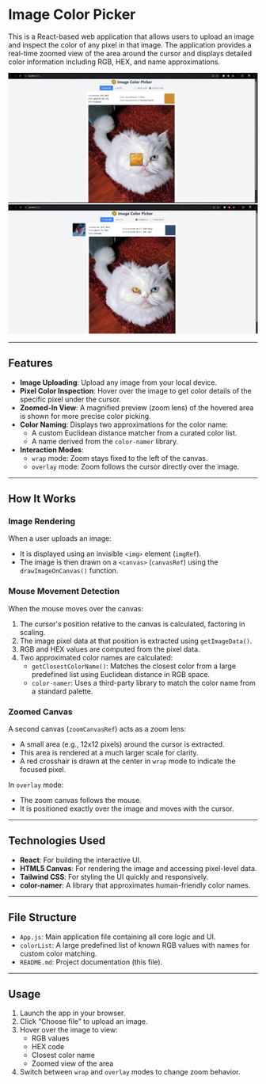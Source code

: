 # Image Color Picker

This is a React-based web application that allows users to upload an image and inspect the color of any pixel in that image. The application provides a real-time zoomed view of the area around the cursor and displays detailed color information including RGB, HEX, and name approximations.

![Example 1](GitMedia/Eg1.jpg)
![Example 2](GitMedia/Eg2.jpg)

---

## Features

- **Image Uploading**: Upload any image from your local device.
- **Pixel Color Inspection**: Hover over the image to get color details of the specific pixel under the cursor.
- **Zoomed-In View**: A magnified preview (zoom lens) of the hovered area is shown for more precise color picking.
- **Color Naming**: Displays two approximations for the color name:
  - A custom Euclidean distance matcher from a curated color list.
  - A name derived from the `color-namer` library.
- **Interaction Modes**:
  - `wrap` mode: Zoom stays fixed to the left of the canvas.
  - `overlay` mode: Zoom follows the cursor directly over the image.

---

## How It Works

### Image Rendering

When a user uploads an image:

- It is displayed using an invisible `<img>` element (`imgRef`).
- The image is then drawn on a `<canvas>` (`canvasRef`) using the `drawImageOnCanvas()` function.

### Mouse Movement Detection

When the mouse moves over the canvas:

1. The cursor's position relative to the canvas is calculated, factoring in scaling.
2. The image pixel data at that position is extracted using `getImageData()`.
3. RGB and HEX values are computed from the pixel data.
4. Two approximated color names are calculated:
   - `getClosestColorName()`: Matches the closest color from a large predefined list using Euclidean distance in RGB space.
   - `color-namer`: Uses a third-party library to match the color name from a standard palette.

### Zoomed Canvas

A second canvas (`zoomCanvasRef`) acts as a zoom lens:

- A small area (e.g., 12x12 pixels) around the cursor is extracted.
- This area is rendered at a much larger scale for clarity.
- A red crosshair is drawn at the center in `wrap` mode to indicate the focused pixel.

In `overlay` mode:

- The zoom canvas follows the mouse.
- It is positioned exactly over the image and moves with the cursor.

---

## Technologies Used

- **React**: For building the interactive UI.
- **HTML5 Canvas**: For rendering the image and accessing pixel-level data.
- **Tailwind CSS**: For styling the UI quickly and responsively.
- **color-namer**: A library that approximates human-friendly color names.

---

## File Structure

- `App.js`: Main application file containing all core logic and UI.
- `colorList`: A large predefined list of known RGB values with names for custom color matching.
- `README.md`: Project documentation (this file).

---

## Usage

1. Launch the app in your browser.
2. Click “Choose file” to upload an image.
3. Hover over the image to view:
   - RGB values
   - HEX code
   - Closest color name
   - Zoomed view of the area
4. Switch between `wrap` and `overlay` modes to change zoom behavior.
